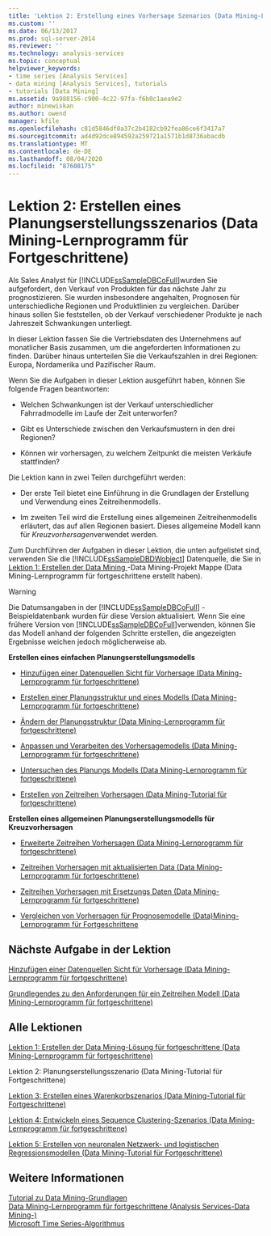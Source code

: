 ```yaml
---
title: 'Lektion 2: Erstellung eines Vorhersage Szenarios (Data Mining-Lernprogramm für Fortgeschrittene) | Microsoft-Dokumentation'
ms.custom: ''
ms.date: 06/13/2017
ms.prod: sql-server-2014
ms.reviewer: ''
ms.technology: analysis-services
ms.topic: conceptual
helpviewer_keywords:
- time series [Analysis Services]
- data mining [Analysis Services], tutorials
- tutorials [Data Mining]
ms.assetid: 9a988156-c900-4c22-97fa-f6b0c1aea9e2
author: minewiskan
ms.author: owend
manager: kfile
ms.openlocfilehash: c81d5846df0a37c2b4182cb92fea86ce6f3417a7
ms.sourcegitcommit: ad4d92dce894592a259721a1571b1d8736abacdb
ms.translationtype: MT
ms.contentlocale: de-DE
ms.lasthandoff: 08/04/2020
ms.locfileid: "87608175"
---
```

# <a name="lesson-2-building-a-forecasting-scenario-intermediate-data-mining-tutorial"></a>Lektion 2: Erstellen eines Planungserstellungsszenarios (Data Mining-Lernprogramm für Fortgeschrittene)
  Als Sales Analyst für [!INCLUDE[ssSampleDBCoFull](../includes/sssampledbcofull-md.md)]wurden Sie aufgefordert, den Verkauf von Produkten für das nächste Jahr zu prognostizieren. Sie wurden insbesondere angehalten, Prognosen für unterschiedliche Regionen und Produktlinien zu vergleichen. Darüber hinaus sollen Sie feststellen, ob der Verkauf verschiedener Produkte je nach Jahreszeit Schwankungen unterliegt.  
  
 In dieser Lektion fassen Sie die Vertriebsdaten des Unternehmens auf monatlicher Basis zusammen, um die angeforderten Informationen zu finden. Darüber hinaus unterteilen Sie die Verkaufszahlen in drei Regionen: Europa, Nordamerika und Pazifischer Raum.  
  
 Wenn Sie die Aufgaben in dieser Lektion ausgeführt haben, können Sie folgende Fragen beantworten:  
  
-   Welchen Schwankungen ist der Verkauf unterschiedlicher Fahrradmodelle im Laufe der Zeit unterworfen?  
  
-   Gibt es Unterschiede zwischen den Verkaufsmustern in den drei Regionen?  
  
-   Können wir vorhersagen, zu welchem Zeitpunkt die meisten Verkäufe stattfinden?  
  
 Die Lektion kann in zwei Teilen durchgeführt werden:  
  
-   Der erste Teil bietet eine Einführung in die Grundlagen der Erstellung und Verwendung eines Zeitreihenmodells.  
  
-   Im zweiten Teil wird die Erstellung eines allgemeinen Zeitreihenmodells erläutert, das auf allen Regionen basiert. Dieses allgemeine Modell kann für *Kreuzvorhersagen*verwendet werden.  
  
 Zum Durchführen der Aufgaben in dieser Lektion, die unten aufgelistet sind, verwenden Sie die [!INCLUDE[ssSampleDBDWobject](../includes/sssampledbdwobject-md.md)] Datenquelle, die Sie in [Lektion 1: Erstellen der Data Mining ](../../2014/tutorials/lesson-1-create-solution-intermediate-data-mining-tutorial.md)-Data Mining-Projekt Mappe &#40;Data Mining-Lernprogramm für fortgeschrittene erstellt haben&#41;.  
  
> [!WARNING]  
>  Die Datumsangaben in der [!INCLUDE[ssSampleDBCoFull](../includes/sssampledbcofull-md.md)] -Beispieldatenbank wurden für diese Version aktualisiert. Wenn Sie eine frühere Version von [!INCLUDE[ssSampleDBCoFull](../includes/sssampledbcofull-md.md)]verwenden, können Sie das Modell anhand der folgenden Schritte erstellen, die angezeigten Ergebnisse weichen jedoch möglicherweise ab.  
  
 **Erstellen eines einfachen Planungserstellungsmodells**  
  
-   [Hinzufügen einer Datenquellen Sicht für Vorhersage &#40;Data Mining-Lernprogramm für fortgeschrittene&#41;](../../2014/tutorials/adding-a-data-source-view-for-forecasting-intermediate-data-mining-tutorial.md)  
  
-   [Erstellen einer Planungsstruktur und eines Modells &#40;Data Mining-Lernprogramm für fortgeschrittene&#41;](../../2014/tutorials/creating-a-forecasting-structure-and-model-intermediate-data-mining-tutorial.md)  
  
-   [Ändern der Planungsstruktur &#40;Data Mining-Lernprogramm für fortgeschrittene&#41;](../../2014/tutorials/modifying-the-forecasting-structure-intermediate-data-mining-tutorial.md)  
  
-   [Anpassen und Verarbeiten des Vorhersagemodells &#40;Data Mining-Lernprogramm für fortgeschrittene&#41;](../../2014/tutorials/customize-process-forecasting-model-intermediate-data-mining-tutorial.md)  
  
-   [Untersuchen des Planungs Modells &#40;Data Mining-Lernprogramm für fortgeschrittene&#41;](../../2014/tutorials/exploring-the-forecasting-model-intermediate-data-mining-tutorial.md)  
  
-   [Erstellen von Zeitreihen Vorhersagen &#40;Data Mining-Tutorial für fortgeschrittene&#41;](../../2014/tutorials/creating-time-series-predictions-intermediate-data-mining-tutorial.md)  
  
 **Erstellen eines allgemeinen Planungserstellungsmodells für Kreuzvorhersagen**  
  
-   [Erweiterte Zeitreihen Vorhersagen &#40;Data Mining-Lernprogramm für fortgeschrittene&#41;](../../2014/tutorials/advanced-time-series-predictions-intermediate-data-mining-tutorial.md)  
  
-   [Zeitreihen Vorhersagen mit aktualisierten Data &#40;Data Mining-Lernprogramm für fortgeschrittene&#41;](../../2014/tutorials/time-series-predictions-using-updated-data-intermediate-data-mining-tutorial.md)  
  
-   [Zeitreihen Vorhersagen mit Ersetzungs Daten &#40;Data Mining-Lernprogramm für fortgeschrittene&#41;](../../2014/tutorials/time-series-predictions-replacement-data-intermediate-data-mining.md)  
  
-   [Vergleichen von Vorhersagen für Prognosemodelle &#40;Data&#41;Mining-Lernprogramm für Fortgeschrittene](../../2014/tutorials/comparing-predictions-for-forecasting-models-intermediate-data-mining-tutorial.md)  
  
## <a name="next-task-in-lesson"></a>Nächste Aufgabe in der Lektion  
 [Hinzufügen einer Datenquellen Sicht für Vorhersage &#40;Data Mining-Lernprogramm für fortgeschrittene&#41;](../../2014/tutorials/adding-a-data-source-view-for-forecasting-intermediate-data-mining-tutorial.md)  
  
 [Grundlegendes zu den Anforderungen für ein Zeitreihen Modell &#40;Data Mining-Lernprogramm für fortgeschrittene&#41;](../../2014/tutorials/time-series-model-requirements-intermediate-data-mining-tutorial.md)  
  
## <a name="all-lessons"></a>Alle Lektionen  
 [Lektion 1: Erstellen der Data Mining-Lösung für fortgeschrittene &#40;Data Mining-Lernprogramm für fortgeschrittene&#41;](../../2014/tutorials/lesson-1-create-solution-intermediate-data-mining-tutorial.md)  
  
 Lektion 2: Planungserstellungsszenario (Data Mining-Tutorial für Fortgeschrittene)  
  
 [Lektion 3: Erstellen eines Warenkorbszenarios &#40;Data Mining-Tutorial für Fortgeschrittene&#41;](../../2014/tutorials/lesson-3-building-a-market-basket-scenario-intermediate-data-mining-tutorial.md)  
  
 [Lektion 4: Entwickeln eines Sequence Clustering-Szenarios &#40;Data Mining-Lernprogramm für fortgeschrittene&#41;](../../2014/tutorials/lesson-4-build-sequence-clustering-scenario-intermediate-data-mining.md)  
  
 [Lektion 5: Erstellen von neuronalen Netzwerk- und logistischen Regressionsmodellen &#40;Data Mining-Tutorial für Fortgeschrittene&#41;](../../2014/tutorials/lesson-5-build-models-intermediate-data-mining-tutorial.md)  
  
## <a name="see-also"></a>Weitere Informationen  
 [Tutorial zu Data Mining-Grundlagen](../../2014/tutorials/basic-data-mining-tutorial.md)   
 [Data Mining-Lernprogramm für fortgeschrittene &#40;Analysis Services-Data Mining-&#41;](../../2014/tutorials/intermediate-data-mining-tutorial-analysis-services-data-mining.md)   
 [Microsoft Time Series-Algorithmus](../../2014/analysis-services/data-mining/microsoft-time-series-algorithm.md)  
  
  
